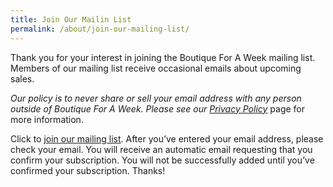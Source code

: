 ```yaml
---
title: Join Our Mailin List
permalink: /about/join-our-mailing-list/
---
```


Thank you for your interest in joining the Boutique For A Week mailing list. Members of our mailing list receive occasional emails about upcoming sales.

_Our policy is to never share or sell your email address with any person outside of Boutique For A Week. Please see our_ _[Privacy Policy](/privacy-policy/)_ page for more information.

Click to [join our mailing list](http://www.mysalemanager.net/mal_start.aspx?partnercode=BFAW). After you’ve entered your email address, please check your email. You will receive an automatic email requesting that you confirm your subscription. You will not be successfully added until you’ve confirmed your subscription. Thanks!
